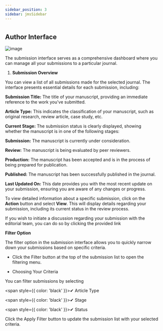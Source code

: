 ```yaml
---
sidebar_position: 3
sidebar: jmsSidebar
---
```


#

## **Author Interface**

![image](https://cdn.kryoni.com/kryoni-docs/images/authorinterface.png)

The submission interface serves as a comprehensive dashboard where you can manage all your submissions to a particular journal.

1. **Submission Overview**

You can view a list of all submissions made for the selected journal. The interface presents essential details for each submission, including:

**Submission Title:** The title of your manuscript, providing an immediate reference to the work you've submitted.

**Article Type:** This indicates the classification of your manuscript, such as original research, review article, case study, etc.

**Current Stage:** The submission status is clearly displayed, showing whether the manuscript is in one of the following stages:

**Submission:** The manuscript is currently under consideration.

**Review:** The manuscript is being evaluated by peer reviewers.

**Production:** The manuscript has been accepted and is in the process of being prepared for publication.

**Published:** The manuscript has been successfully published in the journal.

**Last Updated On:** This date provides you with the most recent update on your submission, ensuring you are aware of any changes or progress.

To view detailed information about a specific submission, click on the **Action** button and select **View**. This will display details regarding your submission, including its current status in the review process.

If you wish to initiate a discussion regarding your submission with the editorial team, you can do so by clicking the provided link

**Filter Option**

The filter option in the submission interface allows you to quickly narrow down your submissions based on specific criteria.

- Click the Filter button at the top of the submission list to open the filtering menu.

- Choosing Your Criteria

You can filter submissions by selecting

<span style={{ color: 'black' }}>✔</span> Article Type

<span style={{ color: 'black' }}>✔</span> Stage

<span style={{ color: 'black' }}>✔</span> Status

Click the Apply Filter button to update the submission list with your selected criteria.
